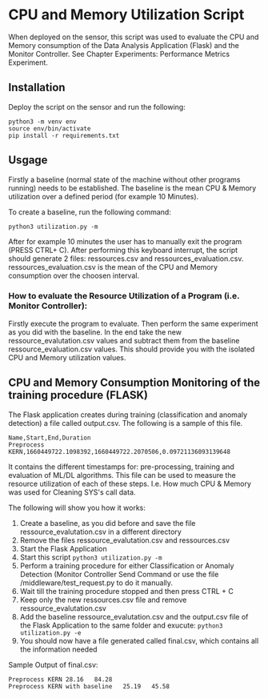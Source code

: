 # CPU and Memory Utilization Script

When deployed on the sensor, this script was used to evaluate the CPU and Memory consumption of the Data Analysis Application (Flask) 
and the Monitor Controller. See Chapter Experiments: Performance Metrics Experiment.

## Installation
Deploy the script on the sensor and run the following:
```
python3 -m venv env
source env/bin/activate
pip install -r requirements.txt
```

## Usgage
Firstly a baseline (normal state of the machine without other programs running) needs to be established. The baseline is the mean CPU & Memory utilization over a defined period (for example 10 Minutes).

To create a baseline, run the following command:
```
python3 utilization.py -m
```
After for example 10 minutes the user has to manually exit the program (PRESS CTRL+ C). After performing this keyboard interrupt, the script should generate 2 files: ressources.csv and ressources_evaluation.csv. ressources_evaluation.csv is the mean of the CPU and Memory consumption over the choosen interval.

### How to evaluate the Resource Utilization of a Program (i.e. Monitor Controller):
Firstly execute the program to evaluate. Then perform the same experiment as you did with the baseline.
In the end take the new ressource_evalutation.csv values and subtract them from the baseline ressource_evaluation.csv values. This should provide you with the isolated CPU and Memory utilization values.

## CPU and Memory Consumption Monitoring of the training procedure (FLASK)
The Flask application creates during training (classification and anomaly detection) a file called output.csv. The following is a sample of this file.
```
Name,Start,End,Duration
Preprocess KERN,1660449722.1098392,1660449722.2070506,0.09721136093139648
```
It contains the different timestamps for: pre-processing, training and evaluation of ML/DL algorithms. This file can be used to measure the resource utilization of each of these steps. I.e. How much CPU & Memory was used for Cleaning SYS's call data.

The following will show you how it works:
1. Create a baseline, as you did before and save the file ressource_evalutation.csv in a different directory 
2. Remove the files ressource_evalutation.csv and ressources.csv
3. Start the Flask Application
4. Start this script `python3 utilization.py -m`
5. Perform a training procedure for either Classification or Anomaly Detection (Monitor Controller Send Command or use the file /middleware/test_request.py to do it manually.
6. Wait till the training procedure stopped and then press CTRL + C
7. Keep only the new ressources.csv file and remove ressource_evalutation.csv
8. Add the baseline ressource_evalutation.csv and the output.csv file of the Flask Application to the same folder and exucute: `python3 utilization.py -e`
9. You should now have a file generated called final.csv, which contains all the information needed

Sample Output of final.csv:
```
Preprocess KERN	28.16	84.28
Preprocess KERN with baseline	25.19	45.58
```
